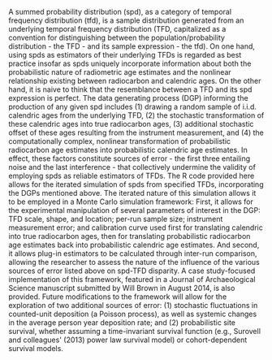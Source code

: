   A summed probability distribution (spd), as a category of temporal frequency distribution (tfd), is a sample distribution generated from an underlying temporal frequency distribution (TFD, capitalized as a convention for distinguishing between the population/probability distribution - the TFD - and its sample expression - the tfd). On one hand, using spds as estimators of their underlying TFDs is regarded as best practice insofar as spds uniquely incorporate information about both the probabilistic nature of radiometric age estimates and the nonlinear relationship existing between radiocarbon and calendric ages. On the other hand, it is naive to think that the resemblance between a TFD and its spd expression is perfect. The data generating process (DGP) informing the production of any given spd includes (1) drawing a random sample of i.i.d. calendric ages from the underlying TFD, (2) the stochastic transformation of these calendric ages into true radiocarbon ages, (3) additional stochastic offset of these ages resulting from the instrument measurement, and (4) the computationally complex, nonlinear transformation of probabilistic radiocarbon age estimates into probabilistic calendric age estimates. In effect, these factors constitute sources of error - the first three entailing noise and the last interference - that collectively undermine the validity of employing spds as reliable estimators of TFDs.
  The R code provided here allows for the iterated simulation of spds from specified TFDs, incorporating the DGPs mentioned above. The iterated nature of this simulation allows it to be employed in a Monte Carlo simulation framework: First, it allows for the experimental manipulation of several parameters of interest in the DGP: TFD scale, shape, and location; per-run sample size; instrument measurement error; and calibration curve used first for translating calendric into true radiocarbon ages, then for translating probabilistic radiocarbon age estimates back into probabilistic calendric age estimates. And second, it allows plug-in estimators to be calculated through inter-run comparison, allowing the researcher to assess the nature of the influence of the various sources of error listed above on spd-TFD disparity.
  A case study-focused implementation of this framework, featured in a Journal of Archaeological Science manuscript submitted by Will Brown in August 2014, is also provided.
  Future modifications to the framework will allow for the exploration of two additional sources of error: (1) stochastic fluctuations in counted-unit deposition (a Poisson process), as well as systemic changes in the average person year deposition rate; and (2) probabilistic site survival, whether assuming a time-invariant survival function (e.g., Surovell and colleagues' (2013) power law survival model) or cohort-dependent survival models.
